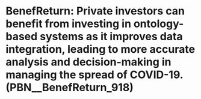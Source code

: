 # BenefReturn: __Private investors can benefit from investing in ontology-based systems as it improves data integration, leading to more accurate analysis and decision-making in managing the spread of COVID-19.__ (PBN__BenefReturn_918)

